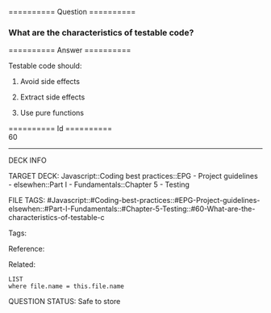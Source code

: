 ========== Question ==========  

### What are the characteristics of testable code?  

========== Answer ==========  

Testable code should:

1. Avoid side effects

2. Extract side effects

3. Use pure functions

========== Id ==========  
60

---

DECK INFO

TARGET DECK: Javascript::Coding best practices::EPG - Project guidelines - elsewhen::Part I - Fundamentals::Chapter 5 - Testing

FILE TAGS: #Javascript::#Coding-best-practices::#EPG-Project-guidelines-elsewhen::#Part-I-Fundamentals::#Chapter-5-Testing::#60-What-are-the-characteristics-of-testable-c

Tags:

Reference:

Related:

```dataview
LIST
where file.name = this.file.name
```

QUESTION STATUS: Safe to store
